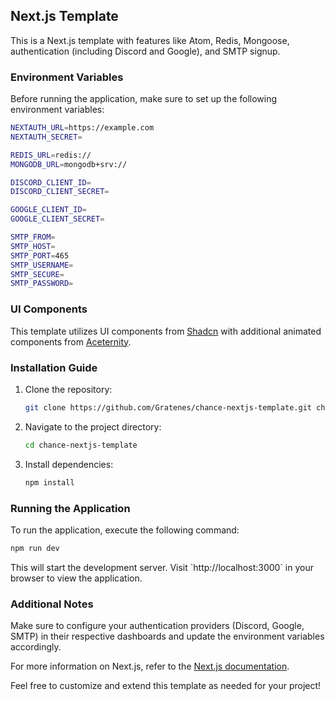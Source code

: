 ## Next.js Template

This is a Next.js template with features like Atom, Redis, Mongoose, authentication (including Discord and Google), and SMTP signup.

### Environment Variables

Before running the application, make sure to set up the following environment variables:

````bash
NEXTAUTH_URL=https://example.com
NEXTAUTH_SECRET=

REDIS_URL=redis://
MONGODB_URL=mongodb+srv://

DISCORD_CLIENT_ID=
DISCORD_CLIENT_SECRET=

GOOGLE_CLIENT_ID=
GOOGLE_CLIENT_SECRET=

SMTP_FROM=
SMTP_HOST=
SMTP_PORT=465
SMTP_USERNAME=
SMTP_SECURE=
SMTP_PASSWORD=
````

### UI Components

This template utilizes UI components from [Shadcn](https://ui.shadcn.com) with additional animated components from [Aceternity](https://ui.aceternity.com).

### Installation Guide

1. Clone the repository:

   ````bash
   git clone https://github.com/Gratenes/chance-nextjs-template.git chance-nextjs-template
   ````

2. Navigate to the project directory:

   ````bash
   cd chance-nextjs-template
   ````

3. Install dependencies:

   ````bash
   npm install
   ````

### Running the Application

To run the application, execute the following command:

````bash
npm run dev
````

This will start the development server. Visit \`http://localhost:3000\` in your browser to view the application.

### Additional Notes

Make sure to configure your authentication providers (Discord, Google, SMTP) in their respective dashboards and update the environment variables accordingly.

For more information on Next.js, refer to the [Next.js documentation](https://nextjs.org/docs/getting-started).

Feel free to customize and extend this template as needed for your project!
